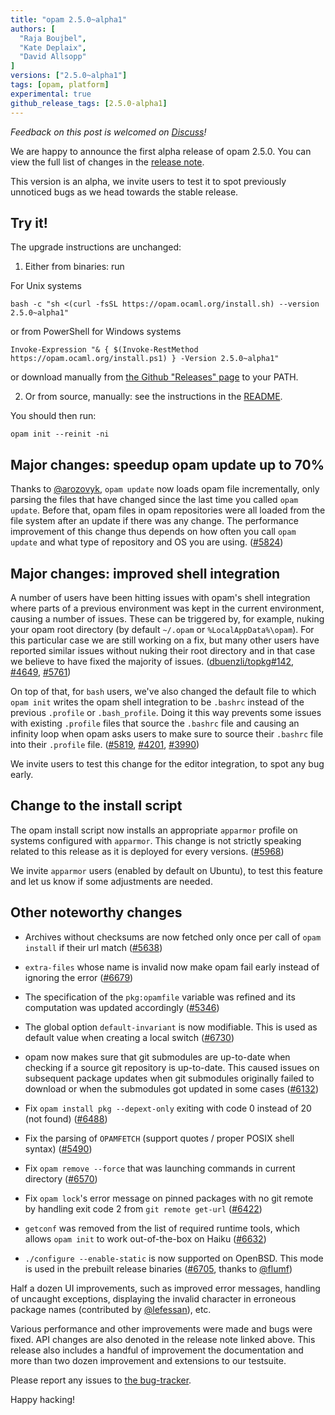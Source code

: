 ```yaml
---
title: "opam 2.5.0~alpha1"
authors: [
  "Raja Boujbel",
  "Kate Deplaix",
  "David Allsopp"
]
versions: ["2.5.0~alpha1"]
tags: [opam, platform]
experimental: true
github_release_tags: [2.5.0-alpha1]
---
```


_Feedback on this post is welcomed on [Discuss](https://discuss.ocaml.org/t/ann-opam-2-5-0-alpha1/17411)!_

We are happy to announce the first alpha release of opam 2.5.0.
You can view the full list of changes in the
[release note](https://github.com/ocaml/opam/releases/tag/2.5.0-alpha1).

This version is an alpha, we invite users to test it to spot previously
unnoticed bugs as we head towards the stable release.

## Try it!

The upgrade instructions are unchanged:

1. Either from binaries: run

For Unix systems
```
bash -c "sh <(curl -fsSL https://opam.ocaml.org/install.sh) --version 2.5.0~alpha1"
```
or from PowerShell for Windows systems
```
Invoke-Expression "& { $(Invoke-RestMethod https://opam.ocaml.org/install.ps1) } -Version 2.5.0~alpha1"
```
or download manually from [the Github "Releases" page](https://github.com/ocaml/opam/releases/tag/2.5.0-alpha1) to your PATH.

2. Or from source, manually: see the instructions in the [README](https://github.com/ocaml/opam/tree/2.5.0-alpha1#compiling-this-repo).


You should then run:
```
opam init --reinit -ni
```


## Major changes: speedup opam update up to 70%

Thanks to [@arozovyk](https://github.com/arozovyk), `opam update` now loads opam
file incrementally, only parsing the files that have changed since the last
time you called `opam update`. Before that, opam files in opam repositories were
all loaded from the file system after an update if there was any change. The performance improvement of this change thus
depends on how often you call `opam update` and what type of repository and OS
you are using.
([#5824](https://github.com/ocaml/opam/issues/5824))

## Major changes: improved shell integration

A number of users have been hitting issues with opam's shell integration where
parts of a previous environment was kept in the current environment, causing a
number of issues.  These can be triggered by, for example, nuking your opam
root directory (by default `~/.opam` or `%LocalAppData%\opam`). For this
particular case we are still working on a fix, but many other users have
reported similar issues without nuking their root directory and in that case we
believe to have fixed the majority of issues.
([dbuenzli/topkg#142](https://github.com/dbuenzli/topkg/issues/142), [#4649](https://github.com/ocaml/opam/issues/4649), [#5761](https://github.com/ocaml/opam/issues/5761))

On top of that, for `bash` users, we've also changed the default file to which
`opam init` writes the opam shell integration to be `.bashrc` instead of the
previous `.profile` or `.bash_profile`.  Doing it this way prevents some issues
with existing `.profile` files that source the `.bashrc` file and causing an
infinity loop when opam asks users to make sure to source their
`.bashrc` file into their `.profile` file.
([#5819](https://github.com/ocaml/opam/issues/5819), [#4201](https://github.com/ocaml/opam/issues/4201), [#3990](https://github.com/ocaml/opam/issues/3990))

We invite users to test this change for the editor integration, to spot any bug early.

## Change to the install script

The opam install script now installs an appropriate `apparmor` profile on
systems configured with `apparmor`.  This change is not strictly speaking
related to this release as it is deployed for every versions.
([#5968](https://github.com/ocaml/opam/issues/5968))

We invite `apparmor` users (enabled by default on Ubuntu), to test this feature and
let us know if some adjustments are needed.

## Other noteworthy changes

* Archives without checksums are now fetched only once per call of `opam install` if their url match ([#5638](https://github.com/ocaml/opam/issues/5638))

* `extra-files` whose name is invalid now make opam fail early instead of ignoring the error ([#6679](https://github.com/ocaml/opam/issues/6679))

* The specification of the `pkg:opamfile` variable was refined and its computation was updated accordingly ([#5346](https://github.com/ocaml/opam/issues/5346))

* The global option `default-invariant` is now modifiable. This is used as default value when creating a local switch ([#6730](https://github.com/ocaml/opam/issues/6730))

* opam now makes sure that git submodules are up-to-date when checking if a source git repository is up-to-date. This caused issues on subsequent package updates when git submodules originally failed to download or when the submodules got updated in some cases ([#6132](https://github.com/ocaml/opam/issues/6132))

* Fix `opam install pkg --depext-only` exiting with code 0 instead of 20 (not found) ([#6488](https://github.com/ocaml/opam/issues/6488))

* Fix the parsing of `OPAMFETCH` (support quotes / proper POSIX shell syntax) ([#5490](https://github.com/ocaml/opam/issues/5490))

* Fix `opam remove --force` that was launching commands in current directory ([#6570](https://github.com/ocaml/opam/issues/6570))

* Fix `opam lock`'s error message on pinned packages with no git remote by handling exit code 2 from `git remote get-url` ([#6422](https://github.com/ocaml/opam/issues/6422))

* `getconf` was removed from the list of required runtime tools, which allows `opam init` to work out-of-the-box on Haiku ([#6632](https://github.com/ocaml/opam/issues/6632))

* `./configure --enable-static` is now supported on OpenBSD. This mode is used in the prebuilt release binaries ([#6705](https://github.com/ocaml/opam/issues/6705), thanks to [@flumf](https://github.com/flumf))

Half a dozen UI improvements, such as improved error messages, handling of uncaught exceptions, displaying the invalid character in erroneous package names (contributed by [@lefessan](https://github.com/lefessan)), etc.


Various performance and other improvements were made and bugs were fixed.
API changes are also denoted in the release note linked above.
This release also includes a handful of improvement the documentation and more than two dozen improvement and extensions to our testsuite.


Please report any issues to [the bug-tracker](https://github.com/ocaml/opam/issues).

Happy hacking!
